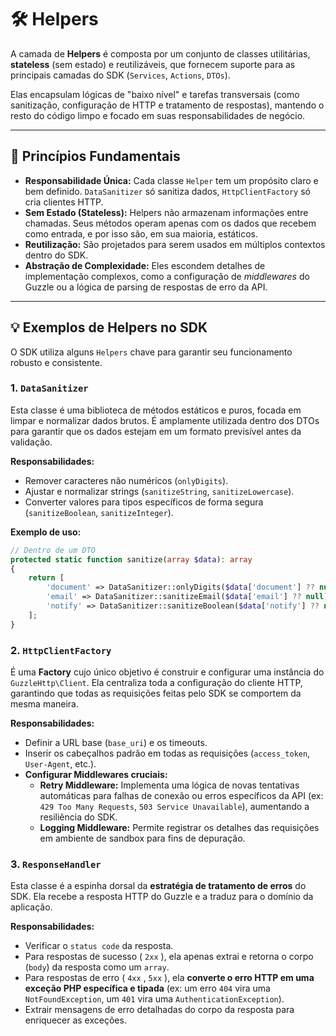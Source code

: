 # 🛠️ Helpers

A camada de **Helpers** é composta por um conjunto de classes utilitárias, **stateless** (sem estado) e reutilizáveis, que fornecem suporte para as principais camadas do SDK (`Services`, `Actions`, `DTOs`).

Elas encapsulam lógicas de "baixo nível" e tarefas transversais (como sanitização, configuração de HTTP e tratamento de respostas), mantendo o resto do código limpo e focado em suas responsabilidades de negócio.

---

## 🧭 Princípios Fundamentais

- **Responsabilidade Única:** Cada classe `Helper` tem um propósito claro e bem definido. `DataSanitizer` só sanitiza dados, `HttpClientFactory` só cria clientes HTTP.
- **Sem Estado (Stateless):** Helpers não armazenam informações entre chamadas. Seus métodos operam apenas com os dados que recebem como entrada, e por isso são, em sua maioria, estáticos.
- **Reutilização:** São projetados para serem usados em múltiplos contextos dentro do SDK.
- **Abstração de Complexidade:** Eles escondem detalhes de implementação complexos, como a configuração de _middlewares_ do Guzzle ou a lógica de parsing de respostas de erro da API.

---

## 💡 Exemplos de Helpers no SDK

O SDK utiliza alguns `Helpers` chave para garantir seu funcionamento robusto e consistente.

### 1\. `DataSanitizer`

Esta classe é uma biblioteca de métodos estáticos e puros, focada em limpar e normalizar dados brutos. É amplamente utilizada dentro dos DTOs para garantir que os dados estejam em um formato previsível antes da validação.

**Responsabilidades:**

- Remover caracteres não numéricos (`onlyDigits`).
- Ajustar e normalizar strings (`sanitizeString`, `sanitizeLowercase`).
- Converter valores para tipos específicos de forma segura (`sanitizeBoolean`, `sanitizeInteger`).

**Exemplo de uso:**

```php
// Dentro de um DTO
protected static function sanitize(array $data): array
{
    return [
        'document' => DataSanitizer::onlyDigits($data['document'] ?? null),
        'email' => DataSanitizer::sanitizeEmail($data['email'] ?? null),
        'notify' => DataSanitizer::sanitizeBoolean($data['notify'] ?? null),
    ];
}
```

### 2\. `HttpClientFactory`

É uma **Factory** cujo único objetivo é construir e configurar uma instância do `GuzzleHttp\Client`. Ela centraliza toda a configuração do cliente HTTP, garantindo que todas as requisições feitas pelo SDK se comportem da mesma maneira.

**Responsabilidades:**

- Definir a URL base (`base_uri`) e os timeouts.
- Inserir os cabeçalhos padrão em todas as requisições (`access_token`, `User-Agent`, etc.).
- **Configurar Middlewares cruciais:**
  - **Retry Middleware:** Implementa uma lógica de novas tentativas automáticas para falhas de conexão ou erros específicos da API (ex: `429 Too Many Requests`, `503 Service Unavailable`), aumentando a resiliência do SDK.
  - **Logging Middleware:** Permite registrar os detalhes das requisições em ambiente de sandbox para fins de depuração.

### 3\. `ResponseHandler`

Esta classe é a espinha dorsal da **estratégia de tratamento de erros** do SDK. Ela recebe a resposta HTTP do Guzzle e a traduz para o domínio da aplicação.

**Responsabilidades:**

- Verificar o `status code` da resposta.
- Para respostas de sucesso ( `2xx` ), ela apenas extrai e retorna o corpo (`body`) da resposta como um `array`.
- Para respostas de erro ( `4xx` , `5xx` ), ela **converte o erro HTTP em uma exceção PHP específica e tipada** (ex: um erro `404` vira uma `NotFoundException`, um `401` vira uma `AuthenticationException`).
- Extrair mensagens de erro detalhadas do corpo da resposta para enriquecer as exceções.
